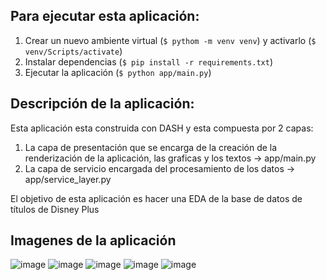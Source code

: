 ## Para ejecutar esta aplicación:

1. Crear un nuevo ambiente virtual (`$ pythom -m venv venv`) y activarlo (`$ venv/Scripts/activate`)
2. Instalar dependencias (`$ pip install -r requirements.txt`)
3. Ejecutar la aplicación (`$ python app/main.py`)


## Descripción  de la aplicación:

  Esta aplicación esta construida con DASH y esta compuesta por 2 capas:

  1. La capa de presentación que se encarga de la creación  de la renderización  de la aplicación, las graficas y los textos -> app/main.py
  2. La capa de servicio encargada del procesamiento de los datos -> app/service_layer.py

  El objetivo de esta aplicación es hacer una EDA de la base de datos de títulos de Disney Plus
  
## Imagenes de la aplicación

![image](https://user-images.githubusercontent.com/24258899/236053822-48a4e805-0995-40d8-8eda-1a056c15d048.png)
![image](https://user-images.githubusercontent.com/24258899/236053936-8649baa5-330b-41ff-9c88-2c045e1b577a.png)
![image](https://user-images.githubusercontent.com/24258899/236054258-8e021c5d-e086-479a-a8f8-0cfbb9577ed1.png)
![image](https://user-images.githubusercontent.com/24258899/236054378-7cd0f510-56bf-43d1-82b8-ab81989b4960.png)
![image](https://user-images.githubusercontent.com/24258899/236054050-69797859-8c53-4820-a31b-346a5940dc2b.png)

